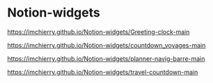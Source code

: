 # Notion-widgets

https://imchierry.github.io/Notion-widgets/Greeting-clock-main

https://imchierry.github.io/Notion-widgets/countdown_voyages-main

https://imchierry.github.io/Notion-widgets/planner-navig-barre-main

https://imchierry.github.io/Notion-widgets/travel-countdown-main
